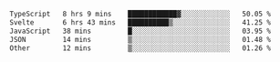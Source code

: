 <!--START_SECTION:waka-->

```txt
TypeScript   8 hrs 9 mins    ████████████▓░░░░░░░░░░░░   50.05 %
Svelte       6 hrs 43 mins   ██████████▒░░░░░░░░░░░░░░   41.25 %
JavaScript   38 mins         █░░░░░░░░░░░░░░░░░░░░░░░░   03.95 %
JSON         14 mins         ▒░░░░░░░░░░░░░░░░░░░░░░░░   01.48 %
Other        12 mins         ▒░░░░░░░░░░░░░░░░░░░░░░░░   01.26 %
```

<!--END_SECTION:waka-->

